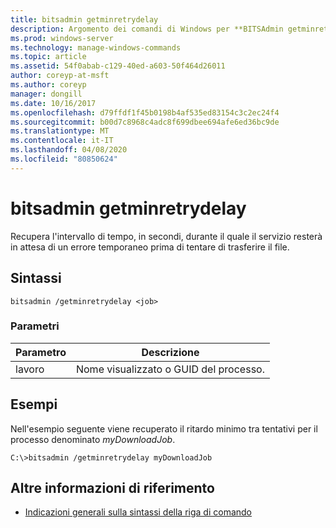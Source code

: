 ```yaml
---
title: bitsadmin getminretrydelay
description: Argomento dei comandi di Windows per **BITSAdmin getminretrydelay**, che consente di recuperare il tempo, in secondi, di attesa del servizio dopo aver rilevato un errore temporaneo prima di provare a trasferire il file.
ms.prod: windows-server
ms.technology: manage-windows-commands
ms.topic: article
ms.assetid: 54f0abab-c129-40ed-a603-50f464d26011
author: coreyp-at-msft
ms.author: coreyp
manager: dongill
ms.date: 10/16/2017
ms.openlocfilehash: d79ffdf1f45b0198b4af535ed83154c3c2ec24f4
ms.sourcegitcommit: b00d7c8968c4adc8f699dbee694afe6ed36bc9de
ms.translationtype: MT
ms.contentlocale: it-IT
ms.lasthandoff: 04/08/2020
ms.locfileid: "80850624"
---
```

# <a name="bitsadmin-getminretrydelay"></a>bitsadmin getminretrydelay

Recupera l'intervallo di tempo, in secondi, durante il quale il servizio resterà in attesa di un errore temporaneo prima di tentare di trasferire il file.

## <a name="syntax"></a>Sintassi

```
bitsadmin /getminretrydelay <job>
```

### <a name="parameters"></a>Parametri

| Parametro | Descrizione |
| -------------- | -------------- |
| lavoro | Nome visualizzato o GUID del processo. |

## <a name="examples"></a><a name=BKMK_examples></a>Esempi

Nell'esempio seguente viene recuperato il ritardo minimo tra tentativi per il processo denominato *myDownloadJob*.

```
C:\>bitsadmin /getminretrydelay myDownloadJob
```

## <a name="additional-references"></a>Altre informazioni di riferimento

- [Indicazioni generali sulla sintassi della riga di comando](command-line-syntax-key.md)